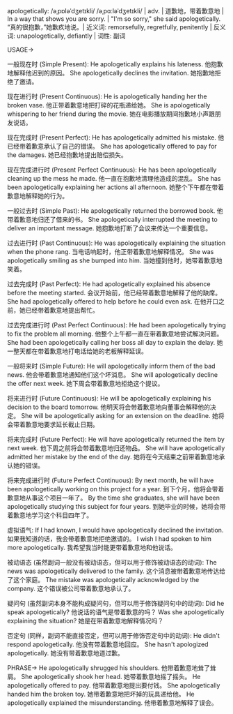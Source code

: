 apologetically: /əˌpɒləˈdʒetɪkli/ /əˌpɑːləˈdʒetɪkli/
| adv. | 道歉地，带着歉意地 | In a way that shows you are sorry. | "I'm so sorry," she said apologetically. “真的很抱歉，”她歉疚地说。| 近义词: remorsefully, regretfully, penitently | 反义词: unapologetically, defiantly | 词性: 副词


USAGE->

一般现在时 (Simple Present):
He apologetically explains his lateness. 他抱歉地解释他迟到的原因。
She apologetically declines the invitation. 她抱歉地拒绝了邀请。

现在进行时 (Present Continuous):
He is apologetically handing her the broken vase. 他正带着歉意地把打碎的花瓶递给她。
She is apologetically whispering to her friend during the movie.  她在电影播放期间抱歉地小声跟朋友说话。

现在完成时 (Present Perfect):
He has apologetically admitted his mistake.  他已经带着歉意承认了自己的错误。
She has apologetically offered to pay for the damages. 她已经抱歉地提出赔偿损失。

现在完成进行时 (Present Perfect Continuous):
He has been apologetically cleaning up the mess he made. 他一直在抱歉地清理他造成的混乱。
She has been apologetically explaining her actions all afternoon. 她整个下午都在带着歉意地解释她的行为。

一般过去时 (Simple Past):
He apologetically returned the borrowed book. 他带着歉意地归还了借来的书。
She apologetically interrupted the meeting to deliver an important message. 她抱歉地打断了会议来传达一个重要信息。

过去进行时 (Past Continuous):
He was apologetically explaining the situation when the phone rang.  当电话响起时，他正带着歉意地解释情况。
She was apologetically smiling as she bumped into him.  当她撞到他时，她带着歉意地笑着。

过去完成时 (Past Perfect):
He had apologetically explained his absence before the meeting started.  会议开始前，他已经带着歉意地解释了他的缺席。
She had apologetically offered to help before he could even ask.  在他开口之前，她已经带着歉意地提出帮忙。

过去完成进行时 (Past Perfect Continuous):
He had been apologetically trying to fix the problem all morning. 他整个上午都一直在带着歉意地尝试解决问题。
She had been apologetically calling her boss all day to explain the delay. 她一整天都在带着歉意地打电话给她的老板解释延误。

一般将来时 (Simple Future):
He will apologetically inform them of the bad news. 他会带着歉意地通知他们这个坏消息。
She will apologetically decline the offer next week. 她下周会带着歉意地拒绝这个提议。


将来进行时 (Future Continuous):
He will be apologetically explaining his decision to the board tomorrow. 他明天将会带着歉意地向董事会解释他的决定。
She will be apologetically asking for an extension on the deadline. 她将会带着歉意地要求延长截止日期。

将来完成时 (Future Perfect):
He will have apologetically returned the item by next week. 他下周之前将会带着歉意地归还物品。
She will have apologetically admitted her mistake by the end of the day.  她将在今天结束之前带着歉意地承认她的错误。


将来完成进行时 (Future Perfect Continuous):
By next month, he will have been apologetically working on this project for a year. 到下个月，他将会带着歉意地从事这个项目一年了。
By the time she graduates, she will have been apologetically studying this subject for four years. 到她毕业的时候，她将会带着歉意地学习这个科目四年了。

虚拟语气:
If I had known, I would have apologetically declined the invitation. 如果我知道的话，我会带着歉意地拒绝邀请的。
I wish I had spoken to him more apologetically. 我希望我当时能更带着歉意地和他说话。

被动语态 (虽然副词一般没有被动语态，但可以用于修饰被动语态的动词):
The news was apologetically delivered to the family.  这个消息被带着歉意地传达给了这个家庭。
The mistake was apologetically acknowledged by the company.  这个错误被公司带着歉意地承认了。

疑问句 (虽然副词本身不能构成疑问句，但可以用于修饰疑问句中的动词):
Did he speak apologetically? 他说话的语气是带着歉意的吗？
Was she apologetically explaining the situation?  她是在带着歉意地解释情况吗？

否定句 (同样，副词不能直接否定，但可以用于修饰否定句中的动词):
He didn't respond apologetically. 他没有带着歉意地回应。
She hasn't apologized apologetically. 她没有带着歉意地道过歉。

PHRASE->
He apologetically shrugged his shoulders. 他带着歉意地耸了耸肩。
She apologetically shook her head. 她带着歉意地摇了摇头。
He apologetically offered to pay. 他带着歉意地提出要付钱。
She apologetically handed him the broken toy. 她带着歉意地把坏掉的玩具递给他。
He apologetically explained the misunderstanding. 他带着歉意地解释了误会。

